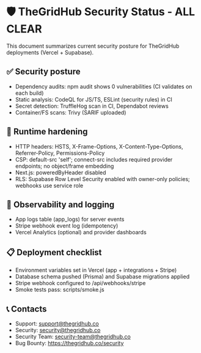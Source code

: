 # 🛡️ TheGridHub Security Status - ALL CLEAR

This document summarizes current security posture for TheGridHub deployments (Vercel + Supabase).

## ✅ Security posture
- Dependency audits: npm audit shows 0 vulnerabilities (CI validates on each build)
- Static analysis: CodeQL for JS/TS, ESLint (security rules) in CI
- Secret detection: TruffleHog scan in CI, Dependabot reviews
- Container/FS scans: Trivy (SARIF uploaded)

## 🔐 Runtime hardening
- HTTP headers: HSTS, X-Frame-Options, X-Content-Type-Options, Referrer-Policy, Permissions-Policy
- CSP: default-src 'self'; connect-src includes required provider endpoints; no object/frame embedding
- Next.js: poweredByHeader disabled
- RLS: Supabase Row Level Security enabled with owner-only policies; webhooks use service role

## 🔭 Observability and logging
- App logs table (app_logs) for server events
- Stripe webhook event log (idempotency)
- Vercel Analytics (optional) and provider dashboards

## 📋 Deployment checklist
- Environment variables set in Vercel (app + integrations + Stripe)
- Database schema pushed (Prisma) and Supabase migrations applied
- Stripe webhook configured to /api/webhooks/stripe
- Smoke tests pass: scripts/smoke.js

## 📞 Contacts
- Support: support@thegridhub.co
- Security: security@thegridhub.co
- Security Team: security-team@thegridhub.co
- Bug Bounty: https://thegridhub.co/security


